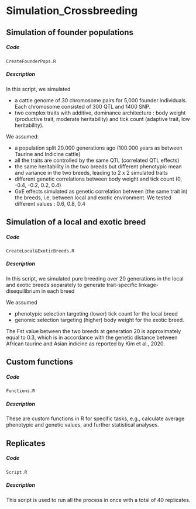 # Simulation_Crossbreeding
## Simulation of founder populations
  ##### Code
    CreateFounderPops.R
  ##### Description 
In this script, we simulated 
- a cattle genome of 30 chromosome pairs for 5,000 founder individuals. Each chromosome consisted of 300 QTL and 1400 SNP.
- two complex traits with additive, dominance architecture : body weight (productive trait, moderate heritability) and tick count (adaptive trait, low heritability).

 We assumed: 
- a population split 20.000 generations ago (100.000 years as between Taurine and Indicine cattle)
- all the traits are controlled by the same QTL (correlated QTL effects)
- the same heritability in the two breeds but different phenotypic mean and variance in the two breeds, leading to 2 x 2 simulated traits
- different genetic correlations between body weight and  tick count (0, -0.4, -0.2, 0.2, 0.4) 
- GxE effects simulated as genetic correlation between (the same trait in) the breeds, i.e, between local and exotic environment. We tested different values : 0.6, 0.8, 0.4

## Simulation of a local and exotic breed 
  ##### Code
    CreateLocal&ExoticBreeds.R
  ##### Description 
In this script, we simulated pure breeding over 20 generations in the local and exotic breeds separately to generate trait-specific linkage-disequilibrium in each breed

We assumed 
- phenotypic selection targeting (lower) tick count for the local breed
- genomic selection targeting (higher) body weight for the exotic breed.

The Fst value between the two breeds at generation 20 is approximately equal to 0.3, which is in accordance with the genetic distance between African taurine and Asian indicine as reported by Kim et al., 2020.

## Custom functions
   ##### Code
    Functions.R
  ##### Description
 These are custom functions in R for specific tasks, e.g., calculate average phenotypic and genetic values, and further statistical analyses.
  
## Replicates
   ##### Code
    Script.R
  ##### Description
This script is used to run all the process in once with a total of 40 replicates.
